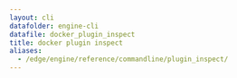 ```yaml
---
layout: cli
datafolder: engine-cli
datafile: docker_plugin_inspect
title: docker plugin inspect
aliases:
  - /edge/engine/reference/commandline/plugin_inspect/
---
```

<!--
This page is automatically generated from Docker's source code. If you want to
suggest a change to the text that appears here, open a ticket or pull request
in the source repository on GitHub:

https://github.com/docker/cli
-->

